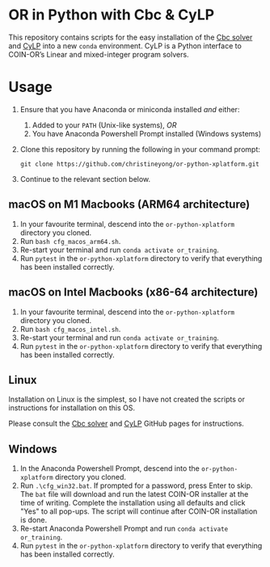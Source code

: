 # OR in Python with Cbc & CyLP
This repository contains scripts for the easy installation of the [Cbc solver](https://github.com/coin-or/Cbc) and [CyLP](https://github.com/coin-or/CyLP) into a new `conda` environment. CyLP is a Python interface to COIN-OR’s Linear and mixed-integer program solvers.

# Usage
1. Ensure that you have Anaconda or miniconda installed *and* either:
    1. Added to your `PATH` (Unix-like systems), *OR* 
    1. You have Anaconda Powershell Prompt installed (Windows systems)
1. Clone this repository by running the following in your command prompt:
    
    ```git clone https://github.com/christineyong/or-python-xplatform.git```
    
1. Continue to the relevant section below.

## macOS on M1 Macbooks (ARM64 architecture)
1. In your favourite terminal, descend into the `or-python-xplatform` directory you cloned.
1. Run `bash cfg_macos_arm64.sh`.
1. Re-start your terminal and run `conda activate or_training`.
1. Run `pytest` in the `or-python-xplatform` directory to verify that everything has been installed correctly.

## macOS on Intel Macbooks (x86-64 architecture)
1. In your favourite terminal, descend into the `or-python-xplatform` directory you cloned.
1. Run `bash cfg_macos_intel.sh`.
1. Re-start your terminal and run `conda activate or_training`.
1. Run `pytest` in the `or-python-xplatform` directory to verify that everything has been installed correctly.

## Linux
Installation on Linux is the simplest, so I have not created the scripts or instructions for installation on this OS.

Please consult the [Cbc solver](https://github.com/coin-or/Cbc) and [CyLP](https://github.com/coin-or/CyLP) GitHub pages for instructions.

## Windows
1. In the Anaconda Powershell Prompt, descend into the `or-python-xplatform` directory you cloned.
1. Run `.\cfg_win32.bat`. If prompted for a password, press Enter to skip. The `bat` file will download and run the latest COIN-OR installer at the time of writing. Complete the installation using all defaults and click "Yes" to all pop-ups. The script will continue after COIN-OR installation is done.
1. Re-start Anaconda Powershell Prompt and run `conda activate or_training`.
1. Run `pytest` in the `or-python-xplatform` directory to verify that everything has been installed correctly.
